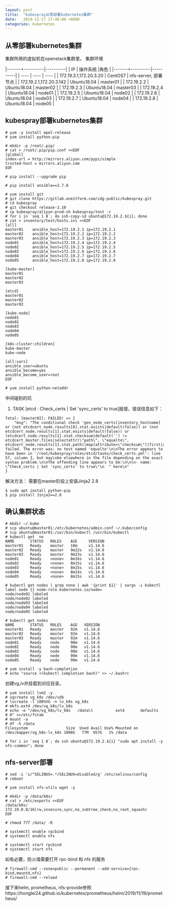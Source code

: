 ```yaml
---
layout: post
title:  "kubespray从零部署kubernetes集群"
date:   2019-12-17 17:46:00 +0800
categories: kubernetes
---
```


## 从零部署kubernetes集群
集群所用的虚拟机在openstack集群里。
集群环境

|-------+----------|----------|
|   IP  | 操作系统  |角色  |
|-------+----------|----------|
|  ----  | ----  | ----  |
| 172.19.3.1,172.20.3.20  | CentOS7 | nfs-server, 部署节点 |
| 172.19.2.1,172.20.3.142  | Ubuntu18.04 | master01  |
| 172.19.2.2  | Ubuntu18.04 | master02  |
| 172.19.2.3  | Ubuntu18.04 | master03  |
| 172.19.2.4  | Ubuntu18.04 | node01  |
| 172.19.2.5  | Ubuntu18.04 | node02  |
| 172.19.2.6  | Ubuntu18.04 | node03  |
| 172.19.2.7  | Ubuntu18.04 | node04  |
| 172.19.2.8  | Ubuntu18.04 | node05  |

## kubespray部署kubernetes集群
```
# yum -y install epel-release
# yum install python-pip

# mkdir -p /root/.pip/
# cat > /root/.pip/pip.conf <<EOF 
[global]
index-url = http://mirrors.aliyun.com/pypi/simple
trusted-host = mirrors.aliyun.com
EOF

# pip install --upgrade pip

# pip install ansible==2.7.8

# yum install git
# git clone https://gitlab.oneitfarm.com/idg-public/kubespray.git
# cd kubespray
# git checkout release-2.10
# cp kubespray/aliyun-prod-sh kubespray/test -r
# for i in `seq 1 8`; do ssh-copy-id ubuntu@172.19.2.${i}; done
# cat > inventory/test/hosts.ini <<EOF
[all]
master01    ansible_host=172.19.2.1 ip=172.19.2.1
master02    ansible_host=172.19.2.2 ip=172.19.2.2
master03    ansible_host=172.19.2.3 ip=172.19.2.3
node01      ansible_host=172.19.2.4 ip=172.19.2.4
node02      ansible_host=172.19.2.5 ip=172.19.2.5
node03      ansible_host=172.19.2.6 ip=172.19.2.6
node04      ansible_host=172.19.2.7 ip=172.19.2.7
node05      ansible_host=172.19.2.8 ip=172.19.2.8

[kube-master]
master01
master02
master03

[etcd]
master01
master02
master03

[kube-node]
node01
node02
node03
node04
node05

[k8s-cluster:children]
kube-master
kube-node

[all:vars]
ansible_user=ubuntu
ansible_become=yes
ansible_become_user=root
EOF

# yum install python-netaddr

```

中间碰到的坑
1. TASK [etcd : Check_certs | Set 'sync_certs' to true]报错，错误信息如下：
```
fatal: [master02]: FAILED! => {
    "msg": "The conditional check 'gen_node_certs[inventory_hostname] or (not etcdcert_node.results[0].stat.exists|default(false)) or (not etcdcert_node.results[1].stat.exists|default(false)) or (etcdcert_node.results[1].stat.checksum|default('') != etcdcert_master.files|selectattr(\"path\", \"equalto\", etcdcert_node.results[1].stat.path)|map(attribute=\"checksum\")|first|default(''))' failed. The error was: no test named 'equalto'\n\nThe error appears to have been in '/root/kubespray/roles/etcd/tasks/check_certs.yml': line 57, column 3, but may\nbe elsewhere in the file depending on the exact syntax problem.\n\nThe offending line appears to be:\n\n\n- name: \"Check_certs | Set 'sync_certs' to true\"\n  ^ here\n"
}
```
解决方法：
需要在master阶段上安装Jinja2 2.8
```
$ sudo apt install python-pip
$ pip install Jinja2==2.8
```

## 确认集群状态
```
# mkdir ~/.kube
# scp ubuntu@master01:/etc/kubernetes/admin.conf ~/.kube/config
# scp ubuntu@master01:/usr/bin/kubectl /usr/bin/kubectl
# kubectl get  no
NAME       STATUS   ROLES    AGE     VERSION
master01   Ready    master   10m     v1.14.6
master02   Ready    master   9m22s   v1.14.6
master03   Ready    master   9m23s   v1.14.6
node01     Ready    <none>   8m16s   v1.14.6
node02     Ready    <none>   8m15s   v1.14.6
node03     Ready    <none>   8m15s   v1.14.6
node04     Ready    <none>   8m14s   v1.14.6
node05     Ready    <none>   8m15s   v1.14.6

# kubectl get nodes | grep none | awk '{print $1}' | xargs -i kubectl label node {} node-role.kubernetes.io/node=
node/node01 labeled
node/node02 labeled
node/node03 labeled
node/node04 labeled
node/node05 labeled

# kubectl get nodes
NAME       STATUS   ROLES    AGE   VERSION
master01   Ready    master   92m   v1.14.6
master02   Ready    master   92m   v1.14.6
master03   Ready    master   92m   v1.14.6
node01     Ready    node     90m   v1.14.6
node02     Ready    node     90m   v1.14.6
node03     Ready    node     90m   v1.14.6
node04     Ready    node     90m   v1.14.6
node05     Ready    node     90m   v1.14.6

# yum install -y bash-completion
# echo "source <(kubectl completion bash)" >> ~/.bashrc
```

创建vg,lv并挂载到对应目录。
```
# yum install lvm2 -y
# vgcreate vg_k8s /dev/vdb
# lvcreate -l 100%VG -n lv_k8s vg_k8s
# mkfs.ext4 /dev/vg_k8s/lv_k8s
# echo -e "/dev/vg_k8s/lv_k8s   /data\t          ext4       defaults              0 0" >>/etc/fstab
# mount -a
# df -h /data
Filesystem                 Size  Used Avail Use% Mounted on
/dev/mapper/vg_k8s-lv_k8s 1008G   77M  957G   1% /data

# for i in `seq 1 8`; do ssh ubuntu@172.19.2.${i} "sudo apt install -y nfs-common"; done
```

## nfs-server部署
```
# sed -i 's/^SELINUX=.*/SELINUX=disabled/g' /etc/selinux/config
# reboot

# yum install nfs-utils wget -y

# mkdir -p /data/k8s/
# cat > /etc/exports <<EOF
/data/k8s/        172.19.0.0/16(rw,insecure,sync,no_subtree_check,no_root_squash)
EOF

# chmod 777 /data/ -R

# systemctl enable rpcbind
# systemctl enable nfs

# systemctl start rpcbind
# systemctl start nfs
```

如有必要，防火墙需要打开 rpc-bind 和 nfs 的服务
```
# firewall-cmd --zone=public --permanent --add-service={rpc-bind,mountd,nfs}
# firewall-cmd --reload
```

接下来helm, prometheus, nfs-provide参照https://honglei24.github.io/kubernetes/prometheus/helm/2019/11/19/prometheus/